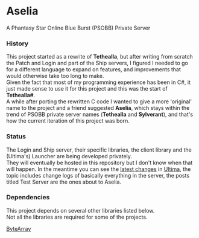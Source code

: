 # Aselia

A Phantasy Star Online Blue Burst (PSOBB) Private Server  

### History
This project started as a rewrite of **Tethealla**, but after writing from scratch the Patch and Login and part of the Ship servers, I figured I needed to go for a different language to expand on features, and improvements that would otherwise take too long to make.  
Given the fact that most of my programming experience has been in C#, it just made sense to use it for this project and this was the start of **Tethealla#**.  
A while after porting the rewritten C code I wanted to give a more 'original' name to the project and a friend suggested **Aselia**, which stays within the trend of PSOBB private server names (**Tethealla** and **Sylverant**), and that's how the current iteration of this project was born.  

### Status
The Login and Ship server, their specific libraries, the client library and the (Ultima's) Launcher are being developed privately.  
They will eventually be hosted in this repository but I don't know when that will happen. In the meantime you can see the [latest changes](https://www.phantasystaronline.net/forum/index.php?/topic/26809-change-log/&do=getNewComment) in [Ultima](https://www.phantasystaronline.net/forum/), the topic includes change logs of basically everything in the server, the posts titled Test Server are the ones about to Aselia.

### Dependencies
This project depends on several other libraries listed below.  
Not all the libraries are required for some of the projects.  

[ByteArray](https://github.com/Solybum/Libraries/tree/master/ByteArray)

